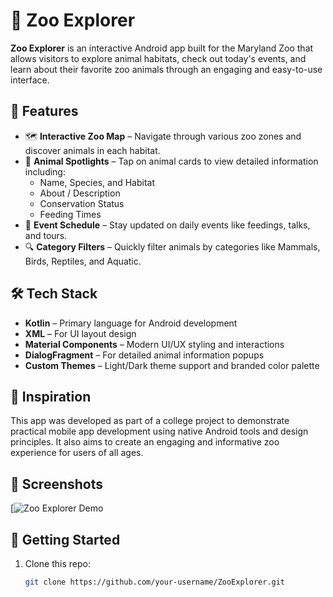 # 🦁 Zoo Explorer

**Zoo Explorer** is an interactive Android app built for the Maryland Zoo that allows visitors to explore animal habitats, check out today's events, and learn about their favorite zoo animals through an engaging and easy-to-use interface.

## 📱 Features

- 🗺️ **Interactive Zoo Map** – Navigate through various zoo zones and discover animals in each habitat.
- 🐾 **Animal Spotlights** – Tap on animal cards to view detailed information including:
  - Name, Species, and Habitat
  - About / Description
  - Conservation Status
  - Feeding Times
- 📅 **Event Schedule** – Stay updated on daily events like feedings, talks, and tours.
- 🔍 **Category Filters** – Quickly filter animals by categories like Mammals, Birds, Reptiles, and Aquatic.

## 🛠️ Tech Stack

- **Kotlin** – Primary language for Android development
- **XML** – For UI layout design
- **Material Components** – Modern UI/UX styling and interactions
- **DialogFragment** – For detailed animal information popups
- **Custom Themes** – Light/Dark theme support and branded color palette

## 🧠 Inspiration

This app was developed as part of a college project to demonstrate practical mobile app development using native Android tools and design principles. It also aims to create an engaging and informative zoo experience for users of all ages.

## 📸 Screenshots

[![Zoo Explorer Demo](https://drive.google.com/file/d/1HsXyXt0xrciZK4xz2EUqMF1L41NbJ2xQ/view?usp=drive_link)

## 🚀 Getting Started

1. Clone this repo:
   ```bash
   git clone https://github.com/your-username/ZooExplorer.git
